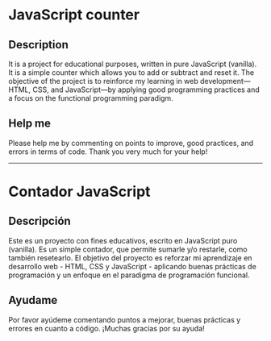 # JavaScript counter

## Description

It is a project for educational purposes, written in pure JavaScript (vanilla). It is a simple counter which allows you to add or subtract and reset it.
The objective of the project is to reinforce my learning in web development—HTML, CSS, and JavaScript—by applying good programming practices
and a focus on the functional programming paradigm.

## Help me

Please help me by commenting on points to improve, good practices, and errors in terms of code. Thank you very much for your help!

***

# Contador JavaScript 

## Descripción

Este es un proyecto con fines educativos, escrito en JavaScript puro (vanilla). Es un simple contador, que permite sumarle y/o restarle, como también resetearlo. 
El objetivo del proyecto es reforzar mi aprendizaje en desarrollo web - HTML, CSS y JavaScript - aplicando buenas prácticas de programación
y un enfoque en el paradigma de programación funcional. 

## Ayudame

Por favor ayúdeme comentando puntos a mejorar, buenas prácticas y errores en cuanto a código. ¡Muchas gracias por su ayuda!

